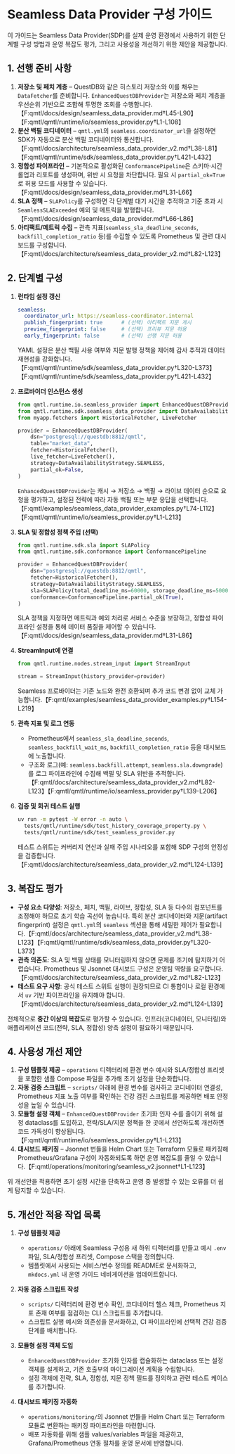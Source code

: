 # Seamless Data Provider 구성 가이드

이 가이드는 Seamless Data Provider(SDP)를 실제 운영 환경에서 사용하기 위한 단계별 구성 방법과 운영 복잡도 평가, 그리고 사용성을 개선하기 위한 제안을 제공합니다.

## 1. 선행 준비 사항

1. **저장소 및 페치 계층** – QuestDB와 같은 히스토리 저장소와 이를 채우는 `DataFetcher`를 준비합니다. `EnhancedQuestDBProvider`는 저장소와 페치 계층을 우선순위 기반으로 조합해 투명한 조회를 수행합니다.【F:qmtl/docs/design/seamless_data_provider.md†L45-L90】【F:qmtl/qmtl/runtime/io/seamless_provider.py†L1-L108】
2. **분산 백필 코디네이터** – `qmtl.yml`의 `seamless.coordinator_url`을 설정하면 SDK가 자동으로 분산 백필 코디네이터와 통신합니다.【F:qmtl/docs/architecture/seamless_data_provider_v2.md†L38-L81】【F:qmtl/qmtl/runtime/sdk/seamless_data_provider.py†L421-L432】
3. **정합성 파이프라인** – 기본적으로 활성화된 `ConformancePipeline`은 스키마·시간 롤업과 리포트를 생성하며, 위반 시 요청을 차단합니다. 필요 시 `partial_ok=True`로 허용 모드를 사용할 수 있습니다.【F:qmtl/docs/design/seamless_data_provider.md†L31-L66】
4. **SLA 정책** – `SLAPolicy`를 구성하면 각 단계별 대기 시간을 추적하고 기준 초과 시 `SeamlessSLAExceeded` 예외 및 메트릭을 발행합니다.【F:qmtl/docs/design/seamless_data_provider.md†L66-L86】
5. **아티팩트/메트릭 수집** – 관측 지표(`seamless_sla_deadline_seconds`, `backfill_completion_ratio` 등)를 수집할 수 있도록 Prometheus 및 관련 대시보드를 구성합니다.【F:qmtl/docs/architecture/seamless_data_provider_v2.md†L82-L123】

## 2. 단계별 구성

1. **런타임 설정 갱신**
   ```yaml
   seamless:
     coordinator_url: https://seamless-coordinator.internal
     publish_fingerprint: true      # (선택) 아티팩트 지문 게시
     preview_fingerprint: false     # (선택) 프리뷰 지문 허용
     early_fingerprint: false       # (선택) 선행 지문 허용
   ```
   YAML 설정은 분산 백필 사용 여부와 지문 발행 정책을 제어해 감사 추적과 데이터 재현성을 강화합니다.【F:qmtl/qmtl/runtime/sdk/seamless_data_provider.py†L320-L373】【F:qmtl/qmtl/runtime/sdk/seamless_data_provider.py†L421-L432】

2. **프로바이더 인스턴스 생성**
   ```python
   from qmtl.runtime.io.seamless_provider import EnhancedQuestDBProvider
   from qmtl.runtime.sdk.seamless_data_provider import DataAvailabilityStrategy
   from myapp.fetchers import HistoricalFetcher, LiveFetcher

   provider = EnhancedQuestDBProvider(
       dsn="postgresql://questdb:8812/qmtl",
       table="market_data",
       fetcher=HistoricalFetcher(),
       live_fetcher=LiveFetcher(),
       strategy=DataAvailabilityStrategy.SEAMLESS,
       partial_ok=False,
   )
   ```
   `EnhancedQuestDBProvider`는 캐시 → 저장소 → 백필 → 라이브 데이터 순으로 요청을 평가하고, 설정된 전략에 따라 자동 백필 또는 부분 응답을 선택합니다.【F:qmtl/examples/seamless_data_provider_examples.py†L74-L112】【F:qmtl/qmtl/runtime/io/seamless_provider.py†L1-L213】

3. **SLA 및 정합성 정책 주입 (선택)**
   ```python
   from qmtl.runtime.sdk.sla import SLAPolicy
   from qmtl.runtime.sdk.conformance import ConformancePipeline

   provider = EnhancedQuestDBProvider(
       dsn="postgresql://questdb:8812/qmtl",
       fetcher=HistoricalFetcher(),
       strategy=DataAvailabilityStrategy.SEAMLESS,
       sla=SLAPolicy(total_deadline_ms=60000, storage_deadline_ms=5000),
       conformance=ConformancePipeline.partial_ok(True),
   )
   ```
   SLA 정책을 지정하면 메트릭과 예외 처리로 서비스 수준을 보장하고, 정합성 파이프라인 설정을 통해 데이터 품질을 제어할 수 있습니다.【F:qmtl/docs/design/seamless_data_provider.md†L31-L86】

4. **StreamInput에 연결**
   ```python
   from qmtl.runtime.nodes.stream_input import StreamInput

   stream = StreamInput(history_provider=provider)
   ```
   Seamless 프로바이더는 기존 노드와 완전 호환되며 추가 코드 변경 없이 교체 가능합니다.【F:qmtl/examples/seamless_data_provider_examples.py†L154-L219】

5. **관측 지표 및 로그 연동**
   - Prometheus에서 `seamless_sla_deadline_seconds`, `seamless_backfill_wait_ms`, `backfill_completion_ratio` 등을 대시보드에 노출합니다.
   - 구조화 로그(예: `seamless.backfill.attempt`, `seamless.sla.downgrade`)를 로그 파이프라인에 수집해 백필 및 SLA 위반을 추적합니다.【F:qmtl/docs/architecture/seamless_data_provider_v2.md†L82-L123】【F:qmtl/qmtl/runtime/io/seamless_provider.py†L139-L206】

6. **검증 및 회귀 테스트 실행**
   ```bash
   uv run -m pytest -W error -n auto \
     tests/qmtl/runtime/sdk/test_history_coverage_property.py \
     tests/qmtl/runtime/sdk/test_seamless_provider.py
   ```
   테스트 스위트는 커버리지 연산과 실패 주입 시나리오를 포함해 SDP 구성의 안정성을 검증합니다.【F:qmtl/docs/architecture/seamless_data_provider_v2.md†L124-L139】

## 3. 복잡도 평가

- **구성 요소 다양성**: 저장소, 페치, 백필, 라이브, 정합성, SLA 등 다수의 컴포넌트를 조정해야 하므로 초기 학습 곡선이 높습니다. 특히 분산 코디네이터와 지문(artifact fingerprint) 설정은 `qmtl.yml`의 `seamless` 섹션을 통해 세밀한 제어가 필요합니다.【F:qmtl/docs/architecture/seamless_data_provider_v2.md†L38-L123】【F:qmtl/qmtl/runtime/sdk/seamless_data_provider.py†L320-L373】
- **관측 의존도**: SLA 및 백필 상태를 모니터링하지 않으면 문제를 조기에 탐지하기 어렵습니다. Prometheus 및 Jsonnet 대시보드 구성은 운영팀 역량을 요구합니다.【F:qmtl/docs/architecture/seamless_data_provider_v2.md†L82-L123】
- **테스트 요구 사항**: 공식 테스트 스위트 실행이 권장되므로 CI 통합이나 로컬 환경에서 `uv` 기반 파이프라인을 유지해야 합니다.【F:qmtl/docs/architecture/seamless_data_provider_v2.md†L124-L139】

전체적으로 **중간 이상의 복잡도**로 평가할 수 있습니다. 인프라(코디네이터, 모니터링)와 애플리케이션 코드(전략, SLA, 정합성) 양측 설정이 필요하기 때문입니다.

## 4. 사용성 개선 제안

1. **구성 템플릿 제공** – `operations` 디렉터리에 환경 변수 예시와 SLA/정합성 프리셋을 포함한 샘플 Compose 파일을 추가해 초기 설정을 단순화합니다.
2. **자동 검증 스크립트** – `scripts/` 아래에 환경 변수를 검사하고 코디네이터 연결성, Prometheus 지표 노출 여부를 확인하는 건강 검진 스크립트를 제공하면 배포 안정성을 높일 수 있습니다.
3. **모듈형 설정 객체** – `EnhancedQuestDBProvider` 초기화 인자 수를 줄이기 위해 설정 dataclass를 도입하고, 전략/SLA/지문 정책을 한 곳에서 선언하도록 개선하면 코드 가독성이 향상됩니다.【F:qmtl/qmtl/runtime/io/seamless_provider.py†L1-L213】
4. **대시보드 패키징** – Jsonnet 번들을 Helm Chart 또는 Terraform 모듈로 패키징해 Prometheus/Grafana 구성이 자동화되도록 하면 운영 복잡도를 줄일 수 있습니다.【F:qmtl/operations/monitoring/seamless_v2.jsonnet†L1-L123】

위 개선안을 적용하면 초기 설정 시간을 단축하고 운영 중 발생할 수 있는 오류를 더 쉽게 탐지할 수 있습니다.

## 5. 개선안 적용 작업 목록

1. **구성 템플릿 제공**
   - `operations/` 아래에 Seamless 구성용 새 하위 디렉터리를 만들고 예시 `.env` 파일, SLA/정합성 프리셋, Compose 스택을 정의합니다.
   - 템플릿에서 사용되는 서비스/변수 정의를 README로 문서화하고, `mkdocs.yml` 내 운영 가이드 네비게이션을 업데이트합니다.

2. **자동 검증 스크립트 작성**
   - `scripts/` 디렉터리에 환경 변수 확인, 코디네이터 헬스 체크, Prometheus 지표 존재 여부를 점검하는 CLI 스크립트를 추가합니다.
   - 스크립트 실행 예시와 의존성을 문서화하고, CI 파이프라인에 선택적 건강 검증 단계를 배치합니다.

3. **모듈형 설정 객체 도입**
   - `EnhancedQuestDBProvider` 초기화 인자를 캡슐화하는 dataclass 또는 설정 객체를 설계하고, 기존 호출부의 마이그레이션 계획을 수립합니다.
   - 설정 객체에 전략, SLA, 정합성, 지문 정책 필드를 정의하고 관련 테스트 케이스를 추가합니다.

4. **대시보드 패키징 자동화**
   - `operations/monitoring/`의 Jsonnet 번들을 Helm Chart 또는 Terraform 모듈로 변환하는 패키징 파이프라인을 마련합니다.
   - 배포 자동화를 위해 샘플 values/variables 파일을 제공하고, Grafana/Prometheus 연동 절차를 운영 문서에 반영합니다.
